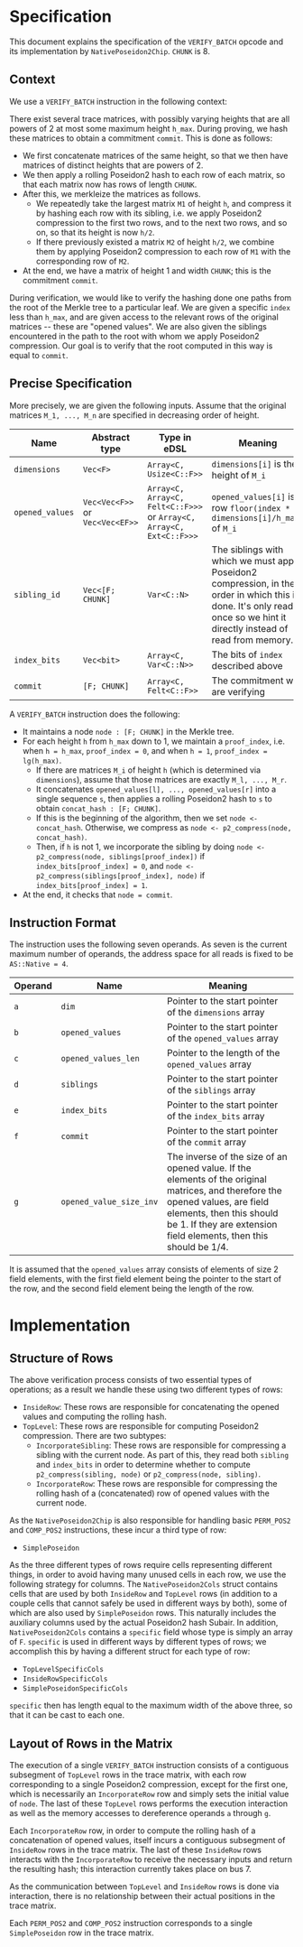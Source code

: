 # Specification

This document explains the specification of the `VERIFY_BATCH` opcode and its implementation by `NativePoseidon2Chip`. `CHUNK` is 8.

## Context

We use a `VERIFY_BATCH` instruction in the following context:

There exist several trace matrices, with possibly varying heights that are all powers of 2 at most some maximum height `h_max`.
During proving, we hash these matrices to obtain a commitment `commit`.
This is done as follows:
- We first concatenate matrices of the same height, so that we then have matrices of distinct heights that are powers of 2.
- We then apply a rolling Poseidon2 hash to each row of each matrix, so that each matrix now has rows of length `CHUNK`.
- After this, we merkleize the matrices as follows.
  - We repeatedly take the largest matrix `M1` of height `h`, and compress it by hashing each row with its sibling, i.e. we apply Poseidon2 compression to the first two rows, and to the next two rows, and so on, so that its height is now `h/2`.
  - If there previously existed a matrix `M2` of height `h/2`, we combine them by applying Poseidon2 compression to each row of `M1` with the corresponding row of `M2`.
- At the end, we have a matrix of height 1 and width `CHUNK`; this is the commitment `commit`.

During verification, we would like to verify the hashing done one paths from the root of the Merkle tree to a particular leaf. We are given a specific `index` less than `h_max`, and are given access to the relevant rows of the original matrices -- these are "opened values".
We are also given the siblings encountered in the path to the root with whom we apply Poseidon2 compression. Our goal is to verify that the root computed in this way is equal to `commit`.

## Precise Specification

More precisely, we are given the following inputs. Assume that the original matrices `M_1, ..., M_n` are specified in decreasing order of height.

| Name            | Abstract type                   | Type in eDSL                                                        | Meaning                                                                                                                                                                  |
|-----------------|---------------------------------|---------------------------------------------------------------------|--------------------------------------------------------------------------------------------------------------------------------------------------------------------------|
| `dimensions`    | `Vec<F>`                        | `Array<C, Usize<C::F>>`                                             | `dimensions[i]` is the height of `M_i`                                                                                                                                   |
| `opened_values` | `Vec<Vec<F>>` or `Vec<Vec<EF>>` | `Array<C, Array<C, Felt<C::F>>>` or `Array<C, Array<C, Ext<C::F>>>` | `opened_values[i]` is row `floor(index * dimensions[i]/h_max)` of `M_i`                                                                                                  |
| `sibling_id`    | `Vec<[F; CHUNK]`                | `Var<C::N>`                                                         | The siblings with which we must apply Poseidon2 compression, in the order in which this is done. It's only read once so we hint it directly instead of read from memory. |
| `index_bits`    | `Vec<bit>`                      | `Array<C, Var<C::N>>`                                               | The bits of `index` described above                                                                                                                                      |
| `commit`        | `[F; CHUNK]`                    | `Array<C, Felt<C::F>>`                                              | The commitment we are verifying                                                                                                                                          |

A `VERIFY_BATCH` instruction does the following:
- It maintains a node `node : [F; CHUNK]` in the Merkle tree.
- For each height `h` from `h_max` down to 1, we maintain a `proof_index`, i.e. when `h = h_max`, `proof_index = 0`, and when `h = 1`, `proof_index = lg(h_max)`.
  - If there are matrices `M_i` of height `h` (which is determined via `dimensions`), assume that those matrices are exactly `M_l, ..., M_r`.
  - It concatenates `opened_values[l], ..., opened_values[r]` into a single sequence `s`, then applies a rolling Poseidon2 hash to `s` to obtain `concat_hash : [F; CHUNK]`.
  - If this is the beginning of the algorithm, then we set `node <- concat_hash`. Otherwise, we compress as `node <- p2_compress(node, concat_hash)`.
  - Then, if `h` is not 1, we incorporate the sibling by doing `node <- p2_compress(node, siblings[proof_index])` if `index_bits[proof_index] = 0`, and `node <- p2_compress(siblings[proof_index], node)` if `index_bits[proof_index] = 1`.
- At the end, it checks that `node = commit`.

## Instruction Format

The instruction uses the following seven operands. As seven is the current maximum number of operands, the address space for all reads is fixed to be `AS::Native = 4`.

| Operand | Name | Meaning                                                                                                                                                                                                                          |
|---------|------|----------------------------------------------------------------------------------------------------------------------------------------------------------------------------------------------------------------------------------|
| `a` | `dim` | Pointer to the start pointer of the `dimensions` array                                                                                                                                                                           |
| `b` | `opened_values` | Pointer to the start pointer of the `opened_values` array                                                                                                                                                                        |
| `c` | `opened_values_len` | Pointer to the length of the `opened_values` array                                                                                                                                                                               |
| `d` | `siblings` | Pointer to the start pointer of the `siblings` array                                                                                                                                                                             |
| `e` | `index_bits` | Pointer to the start pointer of the `index_bits` array                                                                                                                                                                           |
| `f` | `commit` | Pointer to the start pointer of the `commit` array                                                                                                                                                                               |
| `g` | `opened_value_size_inv` | The inverse of the size of an opened value. If the elements of the original matrices, and therefore the opened values, are field elements, then this should be 1. If they are extension field elements, then this should be 1/4. |

It is assumed that the `opened_values` array consists of elements of size 2 field elements, with the first field element being the pointer to the start of the row, and the second field element being the length of the row.

# Implementation

## Structure of Rows

The above verification process consists of two essential types of operations; as a result we handle these using two different types of rows:
- `InsideRow`: These rows are responsible for concatenating the opened values and computing the rolling hash.
- `TopLevel`: These rows are responsible for computing Poseidon2 compression. There are two subtypes:
  - `IncorporateSibling`: These rows are responsible for compressing a sibling with the current node. As part of this, they read both `sibling` and `index_bits` in order to determine whether to compute `p2_compress(sibling, node)` or `p2_compress(node, sibling)`.
  - `IncorporateRow`: These rows are responsible for compressing the rolling hash of a (concatenated) row of opened values with the current node.

As the `NativePoseidon2Chip` is also responsible for handling basic `PERM_POS2` and `COMP_POS2` instructions, these incur a third type of row:
- `SimplePoseidon`

As the three different types of rows require cells representing different things, in order to avoid having many unused cells in each row, we use the following strategy for columns.
The `NativePoseidon2Cols` struct contains cells that are used by both `InsideRow` and `TopLevel` rows (in addition to a couple cells that cannot safely be used in different ways by both), some of which are also used by `SimplePoseidon` rows.
This naturally includes the auxiliary columns used by the actual Poseidon2 hash Subair.
In addition, `NativePoseidon2Cols` contains a `specific` field whose type is simply an array of `F`.
`specific` is used in different ways by different types of rows; we accomplish this by having a different struct for each type of row:
- `TopLevelSpecificCols`
- `InsideRowSpecificCols`
- `SimplePoseidonSpecificCols`

`specific` then has length equal to the maximum width of the above three, so that it can be cast to each one.


## Layout of Rows in the Matrix

The execution of a single `VERIFY_BATCH` instruction consists of a contiguous subsegment of `TopLevel` rows in the trace matrix, with each row corresponding to a single Poseidon2 compression, except for the first one, which is necessarily an `IncorporateRow` row and simply sets the initial value of `node`.
The last of these `TopLevel` rows performs the execution interaction as well as the memory accesses to dereference operands `a` through `g`.

Each `IncorporateRow` row, in order to compute the rolling hash of a concatenation of opened values, itself incurs a contiguous subsegment of `InsideRow` rows in the trace matrix.
The last of these `InsideRow` rows interacts with the `IncorporateRow` to receive the necessary inputs and return the resulting hash; this interaction currently takes place on bus 7.

As the communication between `TopLevel` and `InsideRow` rows is done via interaction, there is no relationship between their actual positions in the trace matrix.

Each `PERM_POS2` and `COMP_POS2` instruction corresponds to a single `SimplePoseidon` row in the trace matrix.